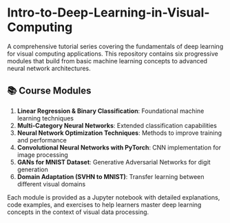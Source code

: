 # Intro-to-Deep-Learning-in-Visual-Computing
A comprehensive tutorial series covering the fundamentals of deep learning for visual computing applications. This repository contains six progressive modules that build from basic machine learning concepts to advanced neural network architectures.

## 📚 Course Modules
1. **Linear Regression & Binary Classification**: Foundational machine learning techniques
2. **Multi-Category Neural Networks**: Extended classification capabilities
3. **Neural Network Optimization Techniques**: Methods to improve training and performance
4. **Convolutional Neural Networks with PyTorch**: CNN implementation for image processing
5. **GANs for MNIST Dataset**: Generative Adversarial Networks for digit generation
6. **Domain Adaptation (SVHN to MNIST)**: Transfer learning between different visual domains

Each module is provided as a Jupyter notebook with detailed explanations, code examples, and exercises to help learners master deep learning concepts in the context of visual data processing.
